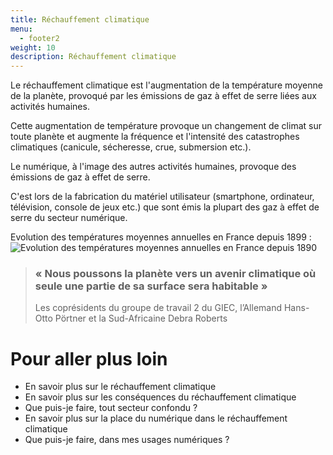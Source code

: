 ```yaml
---
title: Réchauffement climatique
menu:
  - footer2
weight: 10
description: Réchauffement climatique
---
```

Le réchauffement climatique est l'augmentation de la température moyenne de la planète, provoqué par les émissions de gaz à effet de serre liées aux activités humaines.

Cette augmentation de température provoque un changement de climat sur toute planète et augmente la fréquence et l'intensité des catastrophes climatiques (canicule, sécheresse, crue, submersion etc.).

Le numérique, à l'image des autres activités humaines, provoque des émissions de gaz à effet de serre. 

C'est lors de la fabrication du matériel utilisateur (smartphone, ordinateur, télévision, console de jeux etc.) que sont émis la plupart des gaz à effet de serre du secteur numérique.

Evolution des températures moyennes annuelles en France depuis 1899 :
![Evolution des températures moyennes annuelles en France depuis 1890](/img/warming-stripes-france.png "Evolution des températures moyennes annuelles en France depuis 1890")

> ### « Nous poussons la planète vers un avenir climatique où seule une partie de sa surface sera habitable »
> Les coprésidents du groupe de travail 2 du GIEC, l’Allemand Hans-Otto Pörtner et la Sud-Africaine Debra Roberts

# Pour aller plus loin

* En savoir plus sur le réchauffement climatique
* En savoir plus sur les conséquences du réchauffement climatique
* Que puis-je faire, tout secteur confondu ?
* En savoir plus sur la place du numérique dans le réchauffement climatique
* Que puis-je faire, dans mes usages numériques ?